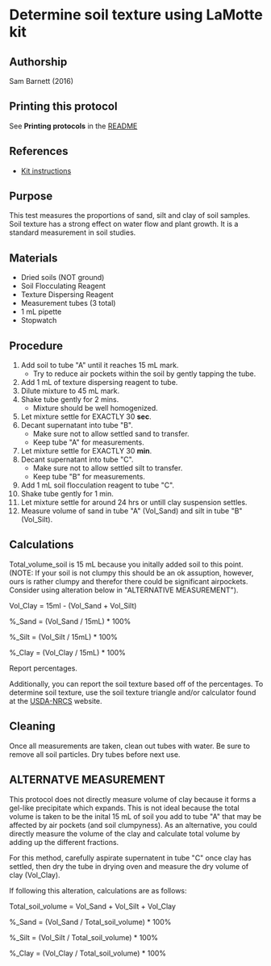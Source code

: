 Determine soil texture using LaMotte kit
========================================

## Authorship 

Sam Barnett (2016)


## Printing this protocol

See **Printing protocols** in the [README](../README.md#printing-protocols-conversion-of-protocols-to-pdf)


## References

* [Kit instructions](http://www.lamotte.com/en/education/soil-testing/1067.html)


## Purpose 

This test measures the proportions of sand, silt and clay of soil samples. Soil texture has a strong effect on water flow and plant
growth. It is a standard measurement in soil studies.


## Materials

* Dried soils (NOT ground)
* Soil Flocculating Reagent
* Texture Dispersing Reagent
* Measurement tubes (3 total)
* 1 mL pipette
* Stopwatch


## Procedure
1. Add soil to tube "A" until it reaches 15 mL mark.
    * Try to reduce air pockets within the soil by gently tapping the tube.
1. Add 1 mL of texture dispersing reagent to tube.
1. Dilute mixture to 45 mL mark.
1. Shake tube gently for 2 mins.
    * Mixture should be well homogenized. 
1. Let mixture settle for EXACTLY 30 **sec**.
1. Decant supernatant into tube "B".
    * Make sure not to allow settled sand to transfer.
    * Keep tube "A" for measurements.
1. Let mixture settle for EXACTLY 30 **min**.
1. Decant supernatant into tube "C".
    * Make sure not to allow settled silt to transfer.
    * Keep tube "B" for measurements.
1. Add 1 mL soil flocculation reagent to tube "C".
1. Shake tube gently for 1 min.
1. Let mixture settle for around 24 hrs or untill clay suspension settles.
1. Measure volume of sand in tube "A" (Vol_Sand) and silt in tube "B" (Vol_Silt).


## Calculations

Total_volume_soil is 15 mL because you initally added soil to this point. (NOTE: If your soil is not clumpy this should be an ok assuption,
however, ours is rather clumpy and therefor there could be significant airpockets.  Consider using alteration below in "ALTERNATIVE MEASUREMENT").

Vol_Clay = 15ml - (Vol_Sand + Vol_Silt)

%_Sand = (Vol_Sand / 15mL) * 100%

%_Silt = (Vol_Silt / 15mL) * 100%

%_Clay = (Vol_Clay / 15mL) * 100%

Report percentages. 

Additionally, you can report the soil texture based off of the percentages.
To determine soil texture, use the soil texture triangle and/or calculator found at the [USDA-NRCS](http://www.nrcs.usda.gov/wps/portal/nrcs/detail/soils/survey/?cid=nrcs142p2_054167) website.


## Cleaning

Once all measurements are taken, clean out tubes with water.  Be sure to remove all soil particles.  Dry tubes before next use.


## ALTERNATVE MEASUREMENT
This protocol does not directly measure volume of clay because it forms a gel-like precipitate which expands. This is not ideal because
the total volume is taken to be the inital 15 mL of soil you add to tube "A" that may be affected by air pockets (and soil clumpyness).
As an alternative, you could directly measure the volume of the clay and calculate total volume by adding up the different fractions.

For this method, carefully aspirate supernatent in tube "C" once clay has settled, then dry the tube in drying oven and measure the dry volume of clay (Vol_Clay).

If following this alteration, calculations are as follows:

Total_soil_volume = Vol_Sand + Vol_Silt + Vol_Clay

%_Sand = (Vol_Sand / Total_soil_volume) * 100%

%_Silt = (Vol_Silt / Total_soil_volume) * 100%

%_Clay = (Vol_Clay / Total_soil_volume) * 100%




